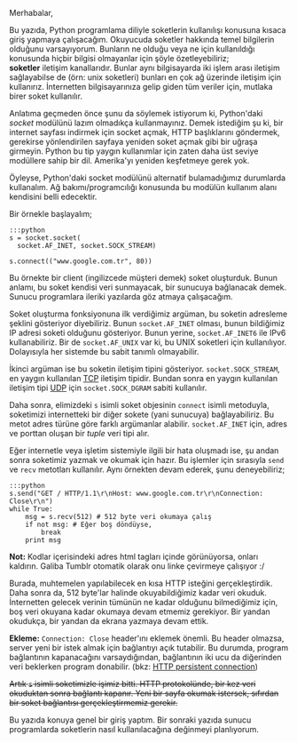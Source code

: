 <!--
.. date: 2012-08-17 15:55:00
.. title: Python ile soketlere giriş
.. slug: soket-socket
.. description: Python socket modülünün kullanımını hiç bilmeyenlere uygun şekilde, örneklerle anlatan bu yazıyı, soket programcılığı yapmak isteyenler okusunlar.
-->


Merhabalar,

Bu yazıda, Python programlama diliyle soketlerin kullanılışı konusuna
kısaca giriş yapmaya çalışacağım. Okuyucuda soketler hakkında temel
bilgilerin olduğunu varsayıyorum. Bunların ne olduğu veya ne için
kullanıldığı konusunda hiçbir bilgisi olmayanlar için şöyle
özetleyebiliriz; **soketler** iletişim kanallarıdır. Bunlar aynı
bilgisayarda iki işlem arası iletişim sağlayabilse de (örn: unix
soketleri) bunları en çok ağ üzerinde iletişim için kullanırız.
İnternetten bilgisayarınıza gelip giden tüm veriler için, mutlaka birer
soket kullanılır.

Anlatıma geçmeden önce şunu da söylemek istiyorum ki, Python'daki
*socket* modülünü lazım olmadıkça kullanmayınız. Demek istediğim şu ki,
bir internet sayfası indirmek için socket açmak, HTTP başlıklarını
göndermek, gerekirse yönlendirilen sayfaya yeniden soket açmak gibi bir
uğraşa girmeyin. Python bu tip yaygın kullanımlar için zaten daha üst
seviye modüllere sahip bir dil. Amerika'yı yeniden keşfetmeye gerek yok. <!-- TEASER_END -->

Öyleyse, Python'daki socket modülünü alternatif bulamadığımız durumlarda
kullanalım. Ağ bakımı/programcılığı konusunda bu modülün kullanım alanı
kendisini belli edecektir.

Bir örnekle başlayalım;

    :::python
    s = socket.socket(
      socket.AF_INET, socket.SOCK_STREAM)
    
    s.connect(("www.google.com.tr", 80))

Bu örnekte bir client (ingilizcede müşteri demek) soket oluşturduk.
Bunun anlamı, bu soket kendisi veri sunmayacak, bir sunucuya bağlanacak
demek. Sunucu programlara ileriki yazılarda göz atmaya çalışacağım.

Soket oluşturma fonksiyonuna ilk verdiğimiz argüman, bu soketin
adresleme şeklini gösteriyor diyebiliriz. Bunun `socket.AF_INET` olması,
bunun bildiğimiz IP adresi soketi olduğunu gösteriyor. Bunun yerine,
`socket.AF_INET6` ile IPv6 kullanabiliriz. Bir de `socket.AF_UNIX` var
ki, bu UNIX soketleri için kullanılıyor. Dolayısıyla her sistemde bu
sabit tanımlı olmayabilir.

İkinci argüman ise bu soketin iletişim tipini gösteriyor.
`socket.SOCK_STREAM`, en yaygın kullanılan [TCP][] iletişim tipidir.
Bundan sonra en yaygın kullanılan iletişim tipi [UDP][] için
`socket.SOCK_DGRAM` sabiti kullanılır.

Daha sonra, elimizdeki `s` isimli soket objesinin `connect` isimli
metoduyla, soketimizi internetteki bir diğer sokete (yani sunucuya)
bağlayabiliriz. Bu metot adres türüne göre farklı argümanlar alabilir.
`socket.AF_INET` için, adres ve porttan oluşan bir *tuple* veri tipi
alır.

Eğer internetle veya işletim sistemiyle ilgili bir hata oluşmadı ise, şu
andan sonra soketimiz yazmak ve okumak için hazır. Bu işlemler için
sırasıyla `send` ve `recv` metotları kullanılır. Aynı örnekten devam
ederek, şunu deneyebiliriz;

    :::python
    s.send("GET / HTTP/1.1\r\nHost: www.google.com.tr\r\nConnection: Close\r\n")
    while True:
        msg = s.recv(512) # 512 byte veri okumaya çalış
        if not msg: # Eğer boş döndüyse,
            break
        print msg

**Not:** Kodlar içerisindeki adres html tagları içinde görünüyorsa,
onları kaldırın. Galiba Tumblr otomatik olarak onu linke çevirmeye
çalışıyor :/

Burada, muhtemelen yapılabilecek en kısa HTTP isteğini gerçekleştirdik.
Daha sonra da, 512 byte'lar halinde okuyabildiğimiz kadar veri okuduk.
İnternetten gelecek verinin tümünün ne kadar olduğunu bilmediğimiz için,
boş veri okuyana kadar okumaya devam etmemiz gerekiyor. Bir yandan
okudukça, bir yandan da ekrana yazmaya devam ettik.

**Ekleme:** `Connection: Close` header'ını eklemek önemli. Bu header
olmazsa, server yeni bir istek almak için bağlantıyı açık tutabilir. Bu
durumda, program bağlantının kapanacağını varsaydığından, bağlantının
iki ucu da diğerinden veri beklerken program donabilir. (bkz: [HTTP
persistent connection][])

<del>Artık `s` isimli soketimizle işimiz bitti. HTTP protokolünde, bir kez
veri okuduktan sonra bağlantı kapanır. Yeni bir sayfa okumak istersek,
sıfırdan bir soket bağlantısı gerçekleştirmemiz gerekir.</del>

Bu yazıda konuya genel bir giriş yaptım. Bir sonraki yazıda sunucu
programlarda soketlerin nasıl kullanılacağına değinmeyi planlıyorum.

  [TCP]: http://tr.wikipedia.org/wiki/TCP
    "Transmission Control Protocol"
  [UDP]: http://tr.wikipedia.org/wiki/UDP "User Datagram Protocol"
  [HTTP persistent connection]: http://en.wikipedia.org/wiki/HTTP_persistent_connection
